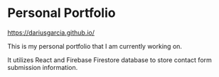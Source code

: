# Personal Portfolio

https://dariusgarcia.github.io/

This is my personal portfolio that I am currently working on. 

It utilizes React and Firebase Firestore database to store contact form submission information. 

